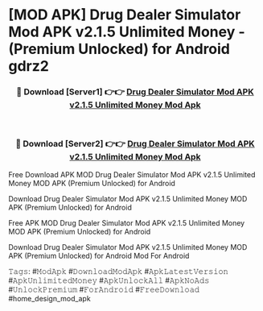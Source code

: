 # [MOD APK] Drug Dealer Simulator Mod APK v2.1.5 Unlimited Money - (Premium Unlocked) for Android gdrz2



<div align="center">
<h3>🔴 Download [Server1] 👉👉 <a href="https://momento.my/?title=Drug_Dealer_Simulator_Mod_APK_v2.1.5_Unlimited_Money">Drug Dealer Simulator Mod APK v2.1.5 Unlimited Money Mod Apk</a></h3><br>

<h3>🔴 Download [Server2] 👉👉 <a href="https://momento.my/?title=Drug_Dealer_Simulator_Mod_APK_v2.1.5_Unlimited_Money">Drug Dealer Simulator Mod APK v2.1.5 Unlimited Money Mod Apk</a></h3>
</div>



Free Download APK MOD Drug Dealer Simulator Mod APK v2.1.5 Unlimited Money MOD APK (Premium Unlocked) for Android

Download Drug Dealer Simulator Mod APK v2.1.5 Unlimited Money MOD APK (Premium Unlocked) for Android

Free APK MOD Drug Dealer Simulator Mod APK v2.1.5 Unlimited Money MOD APK (Premium Unlocked) for Android

Download Drug Dealer Simulator Mod APK v2.1.5 Unlimited Money MOD APK (Premium Unlocked) for Android Mod For Android

𝚃𝚊𝚐𝚜: #𝙼𝚘𝚍𝙰𝚙𝚔 #𝙳𝚘𝚠𝚗𝚕𝚘𝚊𝚍𝙼𝚘𝚍𝙰𝚙𝚔 #𝙰𝚙𝚔𝙻𝚊𝚝𝚎𝚜𝚝𝚅𝚎𝚛𝚜𝚒𝚘𝚗 #𝙰𝚙𝚔𝚄𝚗𝚕𝚒𝚖𝚒𝚝𝚎𝚍𝙼𝚘𝚗𝚎𝚢 #𝙰𝚙𝚔𝚄𝚗𝚕𝚘𝚌𝚔𝙰𝚕𝚕 #𝙰𝚙𝚔𝙽𝚘𝙰𝚍𝚜 #𝚄𝚗𝚕𝚘𝚌𝚔𝙿𝚛𝚎𝚖𝚒𝚞𝚖 #𝙵𝚘𝚛𝙰𝚗𝚍𝚛𝚘𝚒𝚍 #𝙵𝚛𝚎𝚎𝙳𝚘𝚠𝚗𝚕𝚘𝚊𝚍 #home_design_mod_apk
